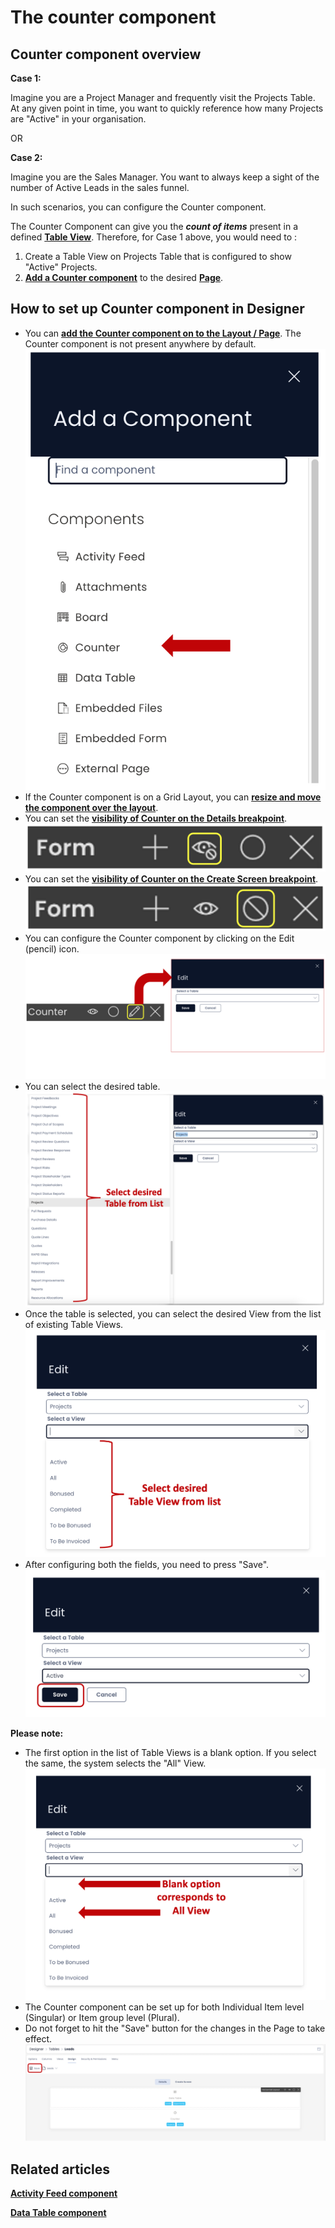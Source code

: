 # The counter component

## Counter component overview

**Case 1:**

Imagine you are a Project Manager and frequently visit the Projects Table. At any given point in time, you want to quickly reference how many Projects are "Active" in your organisation.

OR

**Case 2:**

Imagine you are the Sales Manager. You want to always keep a sight of the number of Active Leads in the sales funnel.

In such scenarios, you can configure the Counter component.

The Counter Component can give you the ***count of items*** present in a defined **[Table View](https://docs.rapidplatform.com/books/experiences-oxn/page/data-table-component-views "Data Table Component - Views")**. Therefore, for Case 1 above, you would need to :

1. Create a Table View on Projects Table that is configured to show "Active" Projects.
2. **[Add a Counter component](https://docs.rapidplatform.com/books/experiences/page/how-to-add-a-component-to-a-layout-page "How to add a component to a Layout / Page?")** to the desired **[Page](https://docs.rapidplatform.com/books/glossary/page/page-layout-and-component "Page, layout and component")**.

## How to set up Counter component in Designer

- You can **[add the Counter component on to the Layout / Page](https://docs.rapidplatform.com/books/experiences/page/how-to-add-a-component-to-a-layout-page "How to add a component to a Layout / Page?")**. The Counter component is not present anywhere by default. 
    ![Counter in componet list](<Counter in componet list.png>)
- If the Counter component is on a Grid Layout, you can [**resize and move the component over the layout**](https://docs.rapidplatform.com/books/experiences/page/how-to-arrange-a-component-on-grid-layout "How to arrange a component on Grid layout?").
- You can set the [**visibility of Counter on the Details breakpoint**](https://docs.rapidplatform.com/books/experiences/page/how-to-set-a-component-to-be-visible-hidden-on-item-details-and-create-breakpoints "How to set a component to be visible / hidden on 'Item Details' and 'Create' breakpoints?").   
    ![Visibility Toggle](<../Visiblity toggle.png>)
- You can set the [**visibility of Counter on the Create Screen breakpoint**](https://docs.rapidplatform.com/books/experiences/page/how-to-set-a-component-to-be-visible-hidden-on-item-details-and-create-breakpoints "How to set a component to be visible / hidden on 'Item Details' and 'Create' breakpoints?").   
    ![Display Toggle](<../Display toggle.png>)
- You can configure the Counter component by clicking on the Edit (pencil) icon. 
    ![Configuration panel](<Configuration panel.png>)
- You can select the desired table.
    ![Select table to count](<Select table to count.png>)
- Once the table is selected, you can select the desired View from the list of existing Table Views.  
    ![Select view to count](<Select view to count.png>)
- After configuring both the fields, you need to press "Save".   
    ![Save the configuration](<Save the configuration.png>)

**Please note:**

- The first option in the list of Table Views is a blank option. If you select the same, the system selects the "All" View.
    ![Default view](<Default view.png>)
- The Counter component can be set up for both Individual Item level (Singular) or Item group level (Plural).
- Do not forget to hit the "Save" button for the changes in the Page to take effect.  
    ![Save the page](<Save the page.png>)
    
## Related articles

[**Activity Feed component**](https://docs.rapidplatform.com/books/experiences/page/what-is-an-activity-feed-component-on-a-layout-page "What is an Activity Feed component on a Layout / Page?")

[**Data Table component**](https://docs.rapidplatform.com/books/experiences/page/what-is-a-data-table-component-on-a-layout-page "What is a Data Table component on a Layout / Page?")
